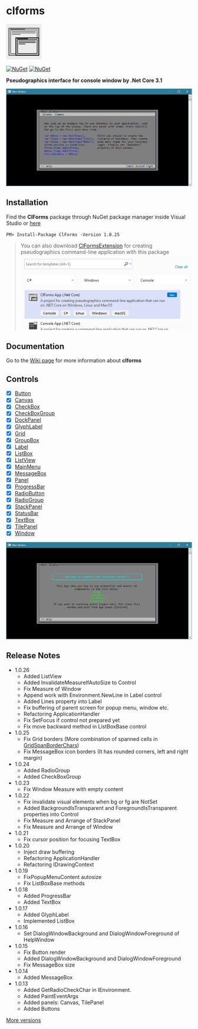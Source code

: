 # clforms

![logo](https://github.com/Ahatornn/clforms/blob/master/Images/favico.jpg)

[![NuGet](https://img.shields.io/nuget/dt/ClForms.svg)](https://www.nuget.org/packages/ClForms)
[![NuGet](https://img.shields.io/nuget/v/ClForms.svg)](https://www.nuget.org/packages/ClForms)

**Pseudographics interface for console window by .Net Core 3.1**

<img src="Images/windowExample.gif" />

## Installation

Find the **ClForms** package through NuGet package manager inside Visual Studio or [here](https://www.nuget.org/packages/ClForms/)
```
PM> Install-Package ClForms -Version 1.0.25
```

> You can also download [ClFormsExtension](https://marketplace.visualstudio.com/items?itemName=KonoplevAnatolii.clforms) for creating pseudographics command-line application with this package
> <img src="Images/clforms-extension.png" />

## Documentation
Go to the [Wiki page](https://github.com/Ahatornn/clforms/wiki) for more information about **clforms**

## Controls
- [x] [Button](https://github.com/Ahatornn/clforms/wiki/Button)
- [x] [Canvas](https://github.com/Ahatornn/clforms/wiki/Canvas)
- [x] [CheckBox](https://github.com/Ahatornn/clforms/wiki/CheckBox)
- [x] [CheckBoxGroup](https://github.com/Ahatornn/clforms/wiki/CheckBoxGroup)
- [x] [DockPanel](https://github.com/Ahatornn/clforms/wiki/DockPanel)
- [x] [GlyphLabel](https://github.com/Ahatornn/clforms/wiki/GlyphLabel)
- [x] [Grid](https://github.com/Ahatornn/clforms/wiki/Grid)
- [x] [GroupBox](https://github.com/Ahatornn/clforms/wiki/GroupBox)
- [x] [Label](https://github.com/Ahatornn/clforms/wiki/Label)
- [x] [ListBox](https://github.com/Ahatornn/clforms/wiki/ListBox)
- [x] [ListView](https://github.com/Ahatornn/clforms/wiki/ListView)
- [x] [MainMenu](https://github.com/Ahatornn/clforms/wiki/MainMenu)
- [x] [MessageBox](https://github.com/Ahatornn/clforms/wiki/MessageBox)
- [x] [Panel](https://github.com/Ahatornn/clforms/wiki/Panel)
- [x] [ProgressBar](https://github.com/Ahatornn/clforms/wiki/ProgressBar)
- [x] [RadioButton](https://github.com/Ahatornn/clforms/wiki/RadioButton)
- [x] [RadioGroup](https://github.com/Ahatornn/clforms/wiki/RadioGroup)
- [x] [StackPanel](https://github.com/Ahatornn/clforms/wiki/StackPanel)
- [x] [StatusBar](https://github.com/Ahatornn/clforms/wiki/StatusBar)
- [x] [TextBox](https://github.com/Ahatornn/clforms/wiki/TextBox)
- [x] [TilePanel](https://github.com/Ahatornn/clforms/wiki/TilePanel)
- [x] [Window](https://github.com/Ahatornn/clforms/wiki/Window)
<img src="Images/panelExample.gif" />

## Release Notes
* 1.0.26
    * Added ListView
    * Added InvalidateMeasureIfAutoSize to Control
    * Fix Measure of Window
    * Append work with Environment.NewLine in Label control
    * Added Lines property into Label
    * Fix buffering of parent screen for popup menu, window etc.
    * Refactoring ApplicationHandler
    * Fix SetFocus if control not prepared yet
    * Fix move backward method in ListBoxBase control
* 1.0.25
    * Fix Grid borders (More combination of spanned cells in [GridSpanBorderChars](https://github.com/Ahatornn/clforms/wiki/GridSpanBorderChars))
    * Fix MessageBox icon borders (It has rounded corners, left and right margin)
* 1.0.24
    * Added RadioGroup
    * Added CheckBoxGroup
* 1.0.23
    * Fix Window Measure with empty content
* 1.0.22
    * Fix invalidate visual elements when bg or fg are NotSet
    * Added BackgroundIsTransparent and ForegroundIsTransparent properties into Control
    * Fix Measure and Arrange of StackPanel
    * Fix Measure and Arrange of Window
* 1.0.21
    * Fix cursor position for focusing TextBox
* 1.0.20
    * Inject draw buffering
    * Refactoring ApplicationHandler
    * Refactoring IDrawingContext
* 1.0.19
    * FixPopupMenuContent autosize
    * Fix ListBoxBase methods
* 1.0.18
    * Added ProgressBar
    * Added TextBox
* 1.0.17
    * Added GlyphLabel
    * Implemented ListBox
* 1.0.16
    * Set DialogWindowBackground and DialogWindowForeground of HelpWindow
* 1.0.15
    * Fix Button render
    * Added DialogWindowBackground and DialogWindowForeground
    * Fix MessageBox size
* 1.0.14
    * Added MessageBox
* 1.0.13
    * Added GetRadioCheckChar in IEnvironment. 
    * Added PaintEventArgs
    * Added panels: Canvas, TilePanel
    * Added Buttons  

[More versions](https://www.nuget.org/packages/ClForms/)
